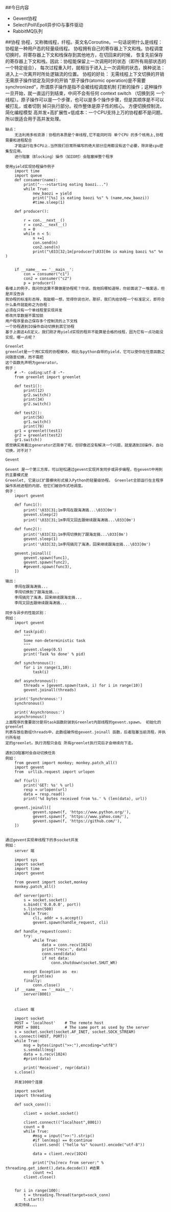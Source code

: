 ##今日内容
+   Gevent协程
+   Select\Poll\Epoll异步IO与事件驱动
+   RabbitMQ队列

##协程
    协程，又称微线程，纤程。英文名Coroutine。一句话说明什么是线程：协程是一种用户态的轻量级线程。
    协程拥有自己的寄存器上下文和栈。协程调度切换时，将寄存器上下文和栈保存到其他地方，在切回来的时候，
    恢复先前保存的寄存器上下文和栈。因此：协程能保留上一次调用时的状态（即所有局部状态的一个特定组合），
    每次过程重入时，就相当于进入上一次调用的状态，换种说法：进入上一次离开时所处逻辑流的位置。
    协程的好处：
        无需线程上下文切换的开销
        无需原子操作锁定及同步的开销
        "原子操作(atomic operation)是不需要synchronized"，所谓原子操作是指不会被线程调度机制
        打断的操作；这种操作一旦开始，就一直运行到结束，中间不会有任何 context switch （切换到另
        一个线程）。原子操作可以是一个步骤，也可以是多个操作步骤，但是其顺序是不可以被打乱，或者切割
        掉只执行部分。视作整体是原子性的核心。
        方便切换控制流，简化编程模型
        高并发+高扩展性+低成本：一个CPU支持上万的协程都不是问题。所以很适合用于高并发处理。
    
    缺点：
        无法利用多核资源：协程的本质是个单线程,它不能同时将 单个CPU 的多个核用上,协程需要和进程配合
        才能运行在多CPU上.当然我们日常所编写的绝大部分应用都没有这个必要，除非是cpu密集型应用。
        进行阻塞（Blocking）操作（如IO时）会阻塞掉整个程序
    
    使用yield实现协程操作例子　　　　
        import time
        import queue
        def consumer(name):
            print("--->starting eating baozi...")
            while True:
                new_baozi = yield
                print("[%s] is eating baozi %s" % (name,new_baozi))
                #time.sleep(1)
         
        def producer():
         
            r = con.__next__()
            r = con2.__next__()
            n = 0
            while n < 5:
                n +=1
                con.send(n)
                con2.send(n)
                print("\033[32;1m[producer]\033[0m is making baozi %s" %n )
         
         
        if __name__ == '__main__':
            con = consumer("c1")
            con2 = consumer("c2")
            p = producer()
    看楼上的例子，我问你这算不算做是协程呢？你说，我他妈哪知道呀，你前面说了一堆废话，但是并没告诉
    我协程的标准形态呀，我腚眼一想，觉得你说也对，那好，我们先给协程一个标准定义，即符合什么条件就能称之为协程：
    必须在只有一个单线程里实现并发
    修改共享数据不需加锁
    用户程序里自己保存多个控制流的上下文栈
    一个协程遇到IO操作自动切换到其它协程
    基于上面这4点定义，我们刚才用yield实现的程并不能算是合格的线程，因为它有一点功能没实现，哪一点呢？

    Greenlet
    greenlet是一个用C实现的协程模块，相比与python自带的yield，它可以使你在任意函数之间随意切换，而不需把
    这个函数先声明为generator。
    例子：
        # -*- coding:utf-8 -*-
        from greenlet import greenlet
 
        def test1():
            print(12)
            gr2.switch()
            print(34)
            gr2.switch()

        def test2():
            print(56)
            gr1.switch()
            print(78)
        gr1 = greenlet(test1)
        gr2 = greenlet(test2)
        gr1.switch()
    感觉确实用着比generator还简单了呢，但好像还没有解决一个问题，就是遇到IO操作，自动切换，对不对？

    Gevent 
    
    Gevent 是一个第三方库，可以轻松通过gevent实现并发同步或异步编程，在gevent中用到的主要模式是
    Greenlet, 它是以C扩展模块形式接入Python的轻量级协程。 Greenlet全部运行在主程序操作系统进程的内部，但它们被协作式地调度。
    例子：
        import gevent
         
        def func1():
            print('\033[31;1m李闯在跟海涛搞...\033[0m')
            gevent.sleep(2)
            print('\033[31;1m李闯又回去跟继续跟海涛搞...\033[0m')
         
        def func2():
            print('\033[32;1m李闯切换到了跟海龙搞...\033[0m')
            gevent.sleep(1)
            print('\033[32;1m李闯搞完了海涛，回来继续跟海龙搞...\033[0m')

        gevent.joinall([
            gevent.spawn(func1),
            gevent.spawn(func2),
            #gevent.spawn(func3),
        ])

    输出：
        李闯在跟海涛搞...
        李闯切换到了跟海龙搞...
        李闯搞完了海涛，回来继续跟海龙搞...
        李闯又回去跟继续跟海涛搞...
    
    同步与异步的性能区别：
    例如：
        import gevent
 
        def task(pid):
            """
            Some non-deterministic task
            """
            gevent.sleep(0.5)
            print('Task %s done' % pid)
         
        def synchronous():
            for i in range(1,10):
                task(i)
         
        def asynchronous():
            threads = [gevent.spawn(task, i) for i in range(10)]
            gevent.joinall(threads)
         
        print('Synchronous:')
        synchronous()
         
        print('Asynchronous:')
        asynchronous()
    上面程序的重要部分是将task函数封装到Greenlet内部线程的gevent.spawn。 初始化的greenlet
    列表存放在数组threads中，此数组被传给gevent.joinall 函数，后者阻塞当前流程，并执行所有给
    定的greenlet。执行流程只会在 所有greenlet执行完后才会继续向下走。　　
    
    遇到IO阻塞时会自动切换任务
    例如：
        from gevent import monkey; monkey.patch_all()
        import gevent
        from  urllib.request import urlopen
         
        def f(url):
            print('GET: %s' % url)
            resp = urlopen(url)
            data = resp.read()
            print('%d bytes received from %s.' % (len(data), url))
         
        gevent.joinall([
                gevent.spawn(f, 'https://www.python.org/'),
                gevent.spawn(f, 'https://www.yahoo.com/'),
                gevent.spawn(f, 'https://github.com/'),
        ])
         
        
    通过gevent实现单线程下的多socket并发
    例如：
        server 端
  
        import sys
        import socket
        import time
        import gevent
         
        from gevent import socket,monkey
        monkey.patch_all()

        def server(port):
            s = socket.socket()
            s.bind(('0.0.0.0', port))
            s.listen(500)
            while True:
                cli, addr = s.accept()
                gevent.spawn(handle_request, cli)

        def handle_request(conn):
            try:
                while True:
                    data = conn.recv(1024)
                    print("recv:", data)
                    conn.send(data)
                    if not data:
                        conn.shutdown(socket.SHUT_WR)
         
            except Exception as  ex:
                print(ex)
            finally:
                conn.close()
        if __name__ == '__main__':
            server(8001)
        　　
        
        client 端 　　
        
        import socket
        HOST = 'localhost'    # The remote host
        PORT = 8001           # The same port as used by the server
        s = socket.socket(socket.AF_INET, socket.SOCK_STREAM)
        s.connect((HOST, PORT))
        while True:
            msg = bytes(input(">>:"),encoding="utf8")
            s.sendall(msg)
            data = s.recv(1024)
            #print(data)
         
            print('Received', repr(data))
        s.close()
        
        并发1000个连接
        
        import socket
        import threading
        
        def sock_conn():
        
            client = socket.socket()
        
            client.connect(("localhost",8001))
            count = 0
            while True:
                #msg = input(">>:").strip()
                #if len(msg) == 0:continue
                client.send( ("hello %s" %count).encode("utf-8"))
        
                data = client.recv(1024)
        
                print("[%s]recv from server:" % threading.get_ident(),data.decode()) #结果
                count +=1
            client.close()
        
        
        for i in range(100):
            t = threading.Thread(target=sock_conn)
            t.start()
        未完待续。。。。